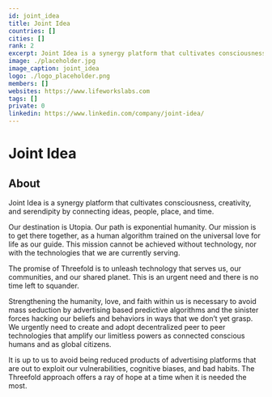 ```yaml
---
id: joint_idea
title: Joint Idea
countries: []
cities: []
rank: 2
excerpt: Joint Idea is a synergy platform that cultivates consciousness, creativity, and serendipity by connecting ideas, people, place, and time.
image: ./placeholder.jpg
image_caption: joint_idea
logo: ./logo_placeholder.png
members: []
websites: https://www.lifeworkslabs.com
tags: []
private: 0
linkedin: https://www.linkedin.com/company/joint-idea/
---
```


# Joint Idea

## About
Joint Idea is a synergy platform that cultivates consciousness, creativity, and serendipity by connecting ideas, people, place, and time. 

Our destination is Utopia. Our path is exponential humanity. Our mission is to get there together, as a human algorithm trained on the universal love for life as our guide. This mission cannot be achieved without technology, nor with the technologies that we are currently serving. 

The promise of Threefold is to unleash technology that serves us, our communities, and our shared planet. This is an urgent need and there is no time left to squander.   

Strengthening the humanity, love, and faith within us is necessary to avoid mass seduction by advertising based predictive algorithms and the sinister forces hacking our beliefs and behaviors in ways that we don’t yet grasp. We urgently need to create and adopt decentralized peer to peer technologies that amplify our limitless powers as connected conscious humans and as global citizens. 

It is up to us to avoid being reduced products of advertising platforms that are out to exploit our vulnerabilities, cognitive biases, and bad habits. The Threefold approach offers a ray of hope at a time when it is needed the most.


<!-- ## Mission

## Impact

## Powered by ThreeFold

## Join saving our planet!

## Support this project

## TFGrid Solution

### Roadmap

TODO: Add People?

 -->

